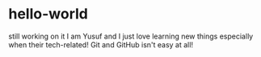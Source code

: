 # hello-world
still working on it
I am Yusuf and I just love learning new things especially when their tech-related!
Git and GitHub isn't easy at all!
